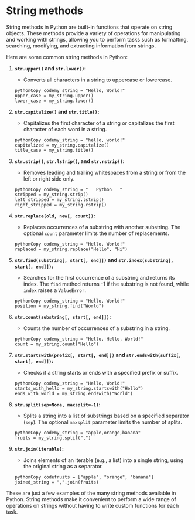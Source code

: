 # String methods

String methods in Python are built-in functions that operate on string objects. These methods provide a variety of operations for manipulating and working with strings, allowing you to perform tasks such as formatting, searching, modifying, and extracting information from strings.

Here are some common string methods in Python:

1. **`str.upper()` and `str.lower()`:**

   - Converts all characters in a string to uppercase or lowercase.

   ```
   pythonCopy codemy_string = "Hello, World!"
   upper_case = my_string.upper()
   lower_case = my_string.lower()
   ```

2. **`str.capitalize()` and `str.title()`:**

   - Capitalizes the first character of a string or capitalizes the first character of each word in a string.

   ```
   pythonCopy codemy_string = "hello, world!"
   capitalized = my_string.capitalize()
   title_case = my_string.title()
   ```

3. **`str.strip()`, `str.lstrip()`, and `str.rstrip()`:**

   - Removes leading and trailing whitespaces from a string or from the left or right side only.

   ```
   pythonCopy codemy_string = "   Python   "
   stripped = my_string.strip()
   left_stripped = my_string.lstrip()
   right_stripped = my_string.rstrip()
   ```

4. **`str.replace(old, new[, count])`:**

   - Replaces occurrences of a substring with another substring. The optional `count` parameter limits the number of replacements.

   ```
   pythonCopy codemy_string = "Hello, World!"
   replaced = my_string.replace("Hello", "Hi")
   ```

5. **`str.find(substring[, start[, end]])` and `str.index(substring[, start[, end]])`:**

   - Searches for the first occurrence of a substring and returns its index. The `find` method returns -1 if the substring is not found, while `index` raises a `ValueError`.

   ```
   pythonCopy codemy_string = "Hello, World!"
   position = my_string.find("World")
   ```

6. **`str.count(substring[, start[, end]])`:**

   - Counts the number of occurrences of a substring in a string.

   ```
   pythonCopy codemy_string = "Hello, Hello, World!"
   count = my_string.count("Hello")
   ```

7. **`str.startswith(prefix[, start[, end]])` and `str.endswith(suffix[, start[, end]])`:**

   - Checks if a string starts or ends with a specified prefix or suffix.

   ```
   pythonCopy codemy_string = "Hello, World!"
   starts_with_hello = my_string.startswith("Hello")
   ends_with_world = my_string.endswith("World")
   ```

8. **`str.split(sep=None, maxsplit=-1)`:**

   - Splits a string into a list of substrings based on a specified separator (`sep`). The optional `maxsplit` parameter limits the number of splits.

   ```
   pythonCopy codemy_string = "apple,orange,banana"
   fruits = my_string.split(",")
   ```

9. **`str.join(iterable)`:**

   - Joins elements of an iterable (e.g., a list) into a single string, using the original string as a separator.

   ```
   pythonCopy codefruits = ["apple", "orange", "banana"]
   joined_string = ",".join(fruits)
   ```

These are just a few examples of the many string methods available in Python. String methods make it convenient to perform a wide range of operations on strings without having to write custom functions for each task.